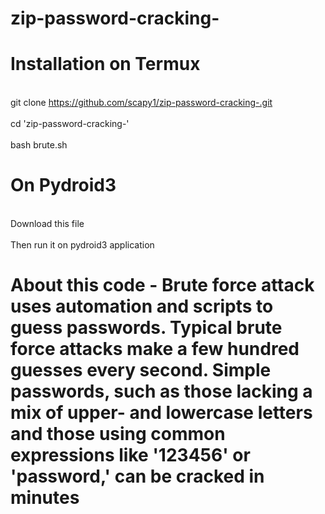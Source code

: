 # zip-password-cracking- 
# Installation on Termux 
<br> git clone https://github.com/scapy1/zip-password-cracking-.git</br>
<br> cd 'zip-password-cracking-'</br>
<br> bash brute.sh </br>




# On Pydroid3 
<br> Download this file </br>
<br> Then run it on pydroid3 application<br/>





# About this code -  Brute force attack uses automation and scripts to guess passwords. Typical brute force attacks make a few hundred guesses every second. Simple passwords, such as those lacking a mix of upper- and lowercase letters and those using common expressions like '123456' or 'password,' can be cracked in minutes
